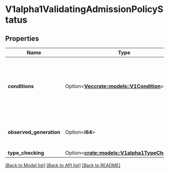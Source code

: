 # V1alpha1ValidatingAdmissionPolicyStatus

## Properties

Name | Type | Description | Notes
------------ | ------------- | ------------- | -------------
**conditions** | Option<[**Vec<crate::models::V1Condition>**](v1.Condition.md)> | The conditions represent the latest available observations of a policy's current state. | [optional]
**observed_generation** | Option<**i64**> | The generation observed by the controller. | [optional]
**type_checking** | Option<[**crate::models::V1alpha1TypeChecking**](v1alpha1.TypeChecking.md)> |  | [optional]

[[Back to Model list]](../README.md#documentation-for-models) [[Back to API list]](../README.md#documentation-for-api-endpoints) [[Back to README]](../README.md)


